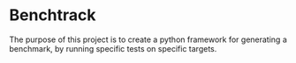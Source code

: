 #   Benchtrack

The purpose of this project is to create a python framework for generating a benchmark, by running specific tests on specific targets.
